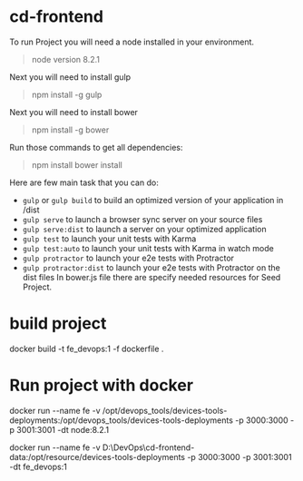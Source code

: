# cd-frontend
To run Project you will need a node installed in your environment.
> node version 8.2.1 

Next you will need to install gulp
> npm install -g gulp

Next you will need to install bower
> npm install -g bower

Run those commands to get all dependencies:
> npm install
> bower install

Here are few main task that you can do:

* ```gulp``` or ```gulp build``` to build an optimized version of your application in /dist
* ````gulp serve```` to launch a browser sync server on your source files
* ```gulp serve:dist``` to launch a server on your optimized application
* ```gulp test``` to launch your unit tests with Karma
* ```gulp test:auto``` to launch your unit tests with Karma in watch mode
* ```gulp protractor``` to launch your e2e tests with Protractor
* ```gulp protractor:dist``` to launch your e2e tests with Protractor on the dist files
In bower.js file there are specify needed resources for Seed Project.

# build project
docker build -t fe_devops:1 -f dockerfile .

# Run project with docker
docker run --name fe -v /opt/devops_tools/devices-tools-deployments:/opt/devops_tools/devices-tools-deployments -p 3000:3000 -p 3001:3001 -dt node:8.2.1

docker run --name fe -v D:\DevOps\cd-frontend-data:/opt/resource/devices-tools-deployments -p 3000:3000 -p 3001:3001 -dt fe_devops:1

